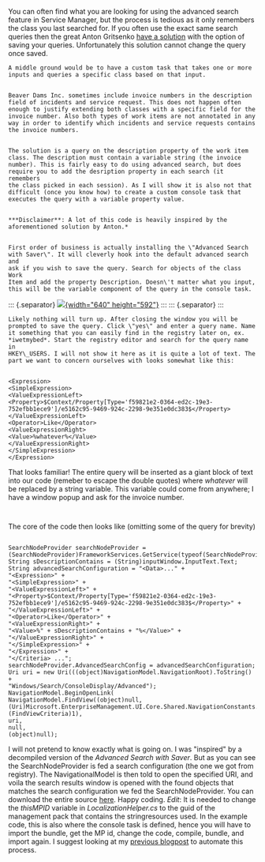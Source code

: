 ﻿You can often find what you are looking for using the advanced search
feature in Service Manager, but the process is tedious as it only
remembers the class you last searched for. If you often use the exact
same search queries then the great Anton Gritsenko [have a
solution](https://gallery.technet.microsoft.com/Advanced-Search-with-Saver-fbe5b6af) with
the option of saving your queries. Unfortunately this solution cannot
change the query once saved.

```
A middle ground would be to have a custom task that takes one or more
inputs and queries a specific class based on that input.
```
```
```
```
Beaver Dams Inc. sometimes include invoice numbers in the description
field of incidents and service request. This does not happen often
enough to justify extending both classes with a specific field for the
invoice number. Also both types of work items are not annotated in any
way in order to identify which incidents and service requests contains
the invoice numbers.
```
```
```
```
The solution is a query on the description property of the work item
class. The description must contain a variable string (the invoice
number). This is fairly easy to do using advanced search, but does
require you to add the desription property in each search (it remembers
the class picked in each session). As I will show it is also not that
difficult (once you know how) to create a custom console task that
executes the query with a variable property value.
```
```
```
```
***Disclaimer**: A lot of this code is heavily inspired by the
aforementioned solution by Anton.*
```
```
```
```
First order of business is actually installing the \"Advanced Search
with Saver\". It will cleverly hook into the default advanced search and
ask if you wish to save the query. Search for objects of the class Work
Item and add the property Description. Doesn\'t matter what you input,
this will be the variable component of the query in the console task.
```
::: {.separator}
[![](//1.bp.blogspot.com/-sboGr-hYlPs/VYnUmjf2FfI/AAAAAAAASj0/bn5SyvVs-vw/s640/advsearch.png){width="640"
height="592"}](//1.bp.blogspot.com/-sboGr-hYlPs/VYnUmjf2FfI/AAAAAAAASj0/bn5SyvVs-vw/s1600/advsearch.png)
:::
::: {.separator}
:::
```
Likely nothing will turn up. After closing the window you will be
prompted to save the query. Click \"yes\" and enter a query name. Name
it something that you can easily find in the registry later on, ex.
*iwetmybed*. Start the registry editor and search for the query name in
HKEY\_USERS. I will not show it here as it is quite a lot of text. The
part we want to concern ourselves with looks somewhat like this:
```
```
```
```
<Expression>
<SimpleExpression>
<ValueExpressionLeft>
<Property>$Context/Property[Type='f59821e2-0364-ed2c-19e3-752efbb1ece9']/e5162c95-9469-924c-2298-9e351e0dc383$</Property>
</ValueExpressionLeft>
<Operator>Like</Operator>
<ValueExpressionRight>
<Value>%whatever%</Value>
</ValueExpressionRight>
</SimpleExpression>
</Expression>
```
That looks familiar! The entire query will be inserted as a giant block
of text into our code (remeber to escape the double quotes) where
*whatever* will be replaced by a string variable. This variable could
come from anywhere; I have a window popup and ask for the invoice
number.
```
```
```
```
The core of the code then looks like (omitting some of the query for
brevity)
```
```
```
SearchNodeProvider searchNodeProvider = (SearchNodeProvider)FrameworkServices.GetService(typeof(SearchNodeProvider));
String sDescriptionContains = (String)inputWindow.InputText.Text;
String advancedSearchConfiguration = "<Data>..." +
"<Expression>" +
"<SimpleExpression>" +
"<ValueExpressionLeft>" +
"<Property>$Context/Property[Type='f59821e2-0364-ed2c-19e3-752efbb1ece9']/e5162c95-9469-924c-2298-9e351e0dc383$</Property>" +
"</ValueExpressionLeft>" +
"<Operator>Like</Operator>" +
"<ValueExpressionRight>" +
"<Value>%" + sDescriptionContains + "%</Value>" +
"</ValueExpressionRight>" +
"</SimpleExpression>" +
"</Expression>" +
"</Criteria> ...";
searchNodeProvider.AdvancedSearchConfig = advancedSearchConfiguration;
Uri uri = new Uri(((object)NavigationModel.NavigationRoot).ToString() +
"Windows/Search/ConsoleDisplay/Advanced");
NavigationModel.BeginOpenLink(
NavigationModel.FindView((object)null,
(Uri)Microsoft.EnterpriseManagement.UI.Core.Shared.NavigationConstants.ConsoleWindowUri,
(FindViewCriteria)1),
uri,
null,
(object)null);
```
I will not pretend to know exactly what is going on. I was \"inspired\"
by a decompiled version of the *Advanced Search with Saver*. But as you
can see the SearchNodeProvider is fed a search configuration (the one we
got from registry). The NavigationalModel is then told to open the
specified URI, and voila the search results window is opened with the
found objects that matches the search configuration we fed the
SearchNodeProvider.
You can download the entire source
[here](https://gallery.technet.microsoft.com/Custom-Console-Task-for-30acf9bf).
Happy coding.
*Edit*: It is needed to change the *thisMPID* variable in
*LocalizationHelper.cs* to the guid of the management pack that contains
the stringresources used. In the example code, this is also where the
console task is defined, hence you will have to import the bundle, get
the MP id, change the code, compile, bundle, and import again. I suggest
looking at my [previous
blogpost](http://codebeaver.blogspot.dk/2015/06/automating-custom-code-testing-in.html)
to automate this process.
```
```
```
```
